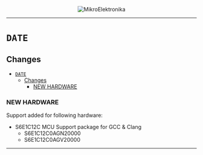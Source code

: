 <p align="center">
  <img src="http://www.mikroe.com/img/designs/beta/logo_small.png?raw=true" alt="MikroElektronika"/>
</p>

---

# `DATE`

## Changes

- [`DATE`](#date)
  - [Changes](#changes)
    - [NEW HARDWARE](#new-hardware)

### NEW HARDWARE

Support added for following hardware:

+ S6E1C12C MCU Support package for GCC & Clang
  + S6E1C12C0AGN20000
  + S6E1C12C0AGV20000

---

